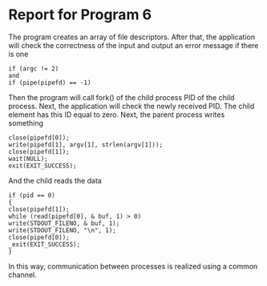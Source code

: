 # Report for Program 6

The program creates an array of file descriptors.
After that, the application will check the correctness of the input and output an error message if there is one
```
if (argc != 2)
and
if (pipe(pipefd) == -1)
```

Then the program will call fork() of the child process PID of the child process. Next, the application will check the newly received PID. The child element has this ID equal to zero. Next, the parent process writes something
```
close(pipefd[0]);
write(pipefd[1], argv[1], strlen(argv[1]));
close(pipefd[1]);
wait(NULL);
exit(EXIT_SUCCESS);
```

And the child reads the data
```
if (pid == 0)
{
close(pipefd[1]);
while (read(pipefd[0], & buf, 1) > 0)
write(STDOUT_FILENO, & buf, 1);
write(STDOUT_FILENO, "\n", 1);
close(pipefd[0]);
_exit(EXIT_SUCCESS);
}
```

In this way, communication between processes is realized using a common channel.

